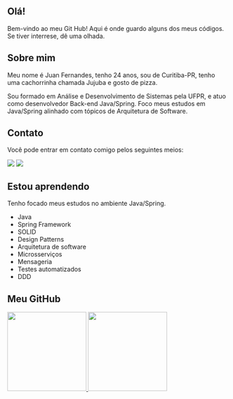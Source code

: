 ## Olá!
Bem-vindo ao meu Git Hub! Aqui é onde guardo alguns dos meus códigos. Se tiver interrese, dê uma olhada.

## Sobre mim
Meu nome é Juan Fernandes, tenho 24 anos, sou de Curitiba-PR, tenho uma cachorrinha chamada Jujuba e gosto de pizza.

Sou formado em Análise e Desenvolvimento de Sistemas pela UFPR, e atuo como desenvolvedor Back-end Java/Spring.
Foco meus estudos em Java/Spring alinhado com tópicos de Arquitetura de Software.

## Contato 
Você pode entrar em contato comigo pelos seguintes meios:
<div>
<a href ="mailto:juanfernandesrrm@gmail.com"><img src="https://img.shields.io/badge/Gmail-D14836?style=for-the-badge&logo=gmail&logoColor=white" target="_blank"></a>
<a href="https://www.linkedin.com/in/juan-fernandes/" target="_blank"><img src="https://img.shields.io/badge/-LinkedIn-%230077B5?style=for-the-badge&logo=linkedin&logoColor=white" target="_blank"></a>  
</div>

## Estou aprendendo
Tenho focado meus estudos no ambiente Java/Spring.

- Java
- Spring Framework
- SOLID
- Design Patterns
- Arquitetura de software
- Microsserviços
- Mensageria
- Testes automatizados
- DDD
   
## Meu GitHub   
<div>
<a href="https://github.com/juanfernandes-rrm">
<img height="180em" src="https://github-readme-stats.vercel.app/api/top-langs/?username=juanfernandes-rrm&layout=compact&langs_count=7&theme=dracula"/>
<img height="180em" src="https://github-readme-stats.vercel.app/api?username=juanfernandes-rrm&show_icons=true&theme=dracula&include_all_commits=true&count_private=true"/>
</div>
